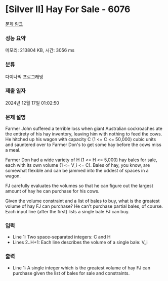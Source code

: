 # [Silver II] Hay For Sale - 6076 

[문제 링크](https://www.acmicpc.net/problem/6076) 

### 성능 요약

메모리: 213804 KB, 시간: 3056 ms

### 분류

다이나믹 프로그래밍

### 제출 일자

2024년 12월 17일 01:02:50

### 문제 설명

<p>Farmer John suffered a terrible loss when giant Australian cockroaches ate the entirety of his hay inventory, leaving him with nothing to feed the cows. He hitched up his wagon with capacity C (1 <= C <= 50,000) cubic units and sauntered over to Farmer Don's to get some hay before the cows miss a meal.</p>

<p>Farmer Don had a wide variety of H (1 <= H <= 5,000) hay bales for sale, each with its own volume (1 <= V_i <= C). Bales of hay, you know, are somewhat flexible and can be jammed into the oddest of spaces in a wagon.</p>

<p>FJ carefully evaluates the volumes so that he can figure out the largest amount of hay he can purchase for his cows.</p>

<p>Given the volume constraint and a list of bales to buy, what is the greatest volume of hay FJ can purchase?  He can't purchase partial bales, of course. Each input line (after the first) lists a single bale FJ can buy.</p>

### 입력 

 <ul>
	<li>Line 1: Two space-separated integers: C and H</li>
	<li>Lines 2..H+1: Each line describes the volume of a single bale: V_i</li>
</ul>

### 출력 

 <ul>
	<li>Line 1: A single integer which is the greatest volume of hay FJ can purchase given the list of bales for sale and constraints.</li>
</ul>

